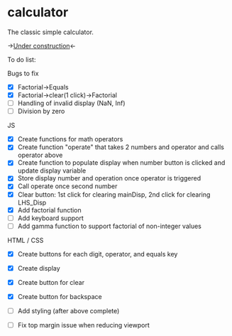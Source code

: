 # calculator

The classic simple calculator. 

-><a href="">Under construction</a><-

To do list:

Bugs to fix
- [x] Factorial->Equals
- [x] Factorial->clear(1 click)->Factorial
- [ ] Handling of invalid display (NaN, Inf)
- [ ] Division by zero

JS
- [x] Create functions for math operators
- [x] Create function "operate" that takes 2 numbers and operator and calls operator above
- [x] Create function to populate display when number button is clicked and update display variable 
- [x] Store display number and operation once operator is triggered
- [x] Call operate once second number 
- [x] Clear button: 1st click for clearing mainDisp, 2nd click for clearing LHS_Disp
- [x] Add factorial function
- [ ] Add keyboard support
- [ ] Add gamma function to support factorial of non-integer values

HTML / CSS
- [x] Create buttons for each digit, operator, and equals key
- [x] Create display 
- [x] Create button for clear
- [x] Create button for backspace
- [ ] Add styling (after above complete)
- [ ] Fix top margin issue when reducing viewport


